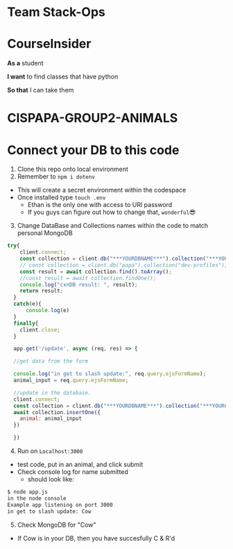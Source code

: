 # Team Stack-Ops

# CourseInsider

**As a** student

**I want** to find classes that have python 

**So that** I can take them

# CISPAPA-GROUP2-ANIMALS
# Connect your DB to this code
1) Clone this repo onto local environment
2) Remember to `npm i dotenv`
- This will create a secret environment within the codespace
- Once installed type `touch .env`
  - Ethan is the only one with access to URI password
  - If you guys can figure out how to change that, `wonderful`:sunglasses: 
3) Change DataBase and Collections names within the code to match personal MongoDB
```javascript
try{
    client.connect; 
    const collection = client.db("***YOURDBNAME***").collection("***YOURCOLLECTIONNAME***");
    // const collection = client.db("papa").collection("dev-profiles");
    const result = await collection.find().toArray();
    //const result = await collection.findOne(); 
    console.log("cxnDB result: ", result);
    return result; 
  }
  catch(e){
      console.log(e)
  }
  finally{
    client.close; 
  }
```
```javascript
  app.get('/update', async (req, res) => {

  //get data from the form 

  console.log("in get to slash update:", req.query.ejsFormName); 
  animal_input = req.query.ejsFormName; 

  //update in the database. 
  client.connect; 
  const collection = client.db("***YOURDBNAME***").collection("***YOURCOLLECTIONNAME***");
  await collection.insertOne({ 
    animal: animal_input
  })

  })
```
4) Run on `Localhost:3000`
- test code, put in an animal, and click submit
- Check console log for name submitted
  - should look like:
```diff
$ node app.js
in the node console
Example app listening on port 3000
in get to slash update: Cow
```
5) Check MongoDB for "Cow"
- If Cow is in your DB, then you have succesfully C & R'd
